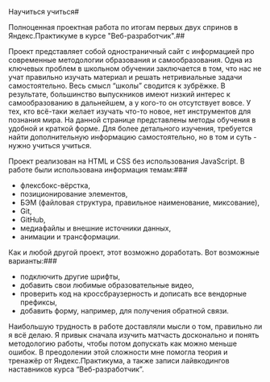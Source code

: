 Научиться учиться#

Полноценная проектная работа по итогам первых двух спринов в Яндекс.Практикуме в курсе "Веб-разработчик".##

Проект представляет собой одностраничный сайт с информацией про современные методологии образования и самообразования. Одна из ключевых проблем в школьном обучении заключается в том, что нас не учат правильно изучать материал и решать нетривиальные задачи самостоятельно. Весь смысл “школы” сводится к зубрёжке. В результате, большинство выпускников имеют низкий интерес к самообразованию в дальнейшем, а у кого-то он отсутствует вовсе. У тех, кто всё-таки желает изучать что-то новое, нет инструментов для познания мира. На данной странице представлены методы обучения в удобной и краткой форме. Для более детального изучения, требуется найти дополнительную информацию самостоятельно, но в том и суть - нужно учиться учиться.

Проект реализован на HTML и CSS без использования JavaScript. В работе были использована информация темам:###
- флексбокс-вёрстка,
- позиционирование элементов,
- БЭМ (файловая структура, правильное наименование, миксование),
- Git,
- GitHub,
- медиафайлы и внешние источники данных,
- анимации и трансформации.

Как и любой другой проект, этот возможно доработать. Вот возможные варианты:###
- подключить другие шрифты,
- добавить свои любимые образовательные видео,
- проверить код на кроссбраузерность и дописать все вендорные префиксы,
- добавить форму, например, для получения обратной связи.

Наибольшую трудность в работе доставляли мысли о том, правильно ли я всё делаю. Я привык сначала изучить матчасть досконально и понять методологию работы, чтобы потом допускать как можно меньше ошибок. В преодолении этой сложности мне помогла теория и тренажёр от Яндекс.Практикума, а также записи лайвкодингов наставников курса “Веб-разработчик”.
